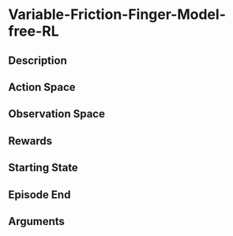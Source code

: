 # Variable-Friction-Finger-Model-free-RL

## Description

## Action Space

## Observation Space

## Rewards

## Starting State

## Episode End

## Arguments
